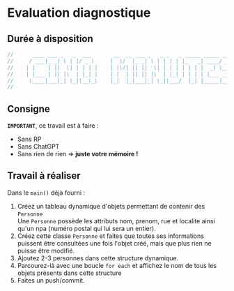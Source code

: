 # Evaluation diagnostique

## Durée à disposition

```java
//      ____ ___ _   _  ___       __  __ ___ _   _ _   _ _____ _____ ____  
//     / ___|_ _| \ | |/ _ \     |  \/  |_ _| \ | | | | |_   _| ____/ ___| 
//    | |    | ||  \| | | | |    | |\/| || ||  \| | | | | | | |  _| \___ \ 
//    | |___ | || |\  | |_| |    | |  | || || |\  | |_| | | | | |___ ___) |
//     \____|___|_| \_|\__\_\    |_|  |_|___|_| \_|\___/  |_| |_____|____/ 
//                                                                      
```

## Consigne

**`IMPORTANT`**, ce travail est à faire :

- Sans RP
- Sans ChatGPT
- Sans rien de rien => **juste votre mémoire !**

## Travail à réaliser

Dans le `main()` déjà fourni :

1) Créez un tableau dynamique d'objets permettant de contenir des `Personne`  
 Une `Personne` possède les attributs nom, prenom, rue et localite ainsi qu'un npa (numéro postal qui lui sera un entier).
2) Créez cette classe `Personne` et faites que toutes ses informations puissent être consultées une fois l'objet créé, mais que plus rien ne puisse être modifié.
3) Ajoutez 2-3 personnes dans cette structure dynamique.
4) Parcourez-là avec une boucle `for each` et affichez le nom de tous les objets présents dans cette structure
5) Faites un push/commit.
